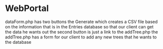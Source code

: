 # WebPortal

dataForm.php has two buttons the Generate which creates a CSV file based on the information that is in the Entries database so that our client can get the data he wants out
the second button is just a link to the addTree.php
the addTree.php has a form for our client to add any new trees that he wants to the database
